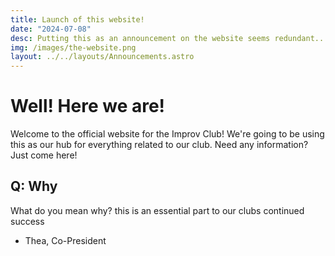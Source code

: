 ```yaml
---
title: Launch of this website!
date: "2024-07-08"
desc: Putting this as an announcement on the website seems redundant...
img: /images/the-website.png
layout: ../../layouts/Announcements.astro
---
```


# Well! Here we are!

Welcome to the official website for the Improv Club! We're going to be using this as our hub for everything related to our club. Need any information? Just come here!

## Q: Why

What do you mean why? this is an essential part to our clubs continued success 

- Thea, Co-President